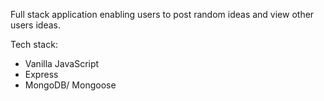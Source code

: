 Full stack application enabling users to post random ideas and view other users ideas.

Tech stack: 

- Vanilla JavaScript
- Express
- MongoDB/ Mongoose
